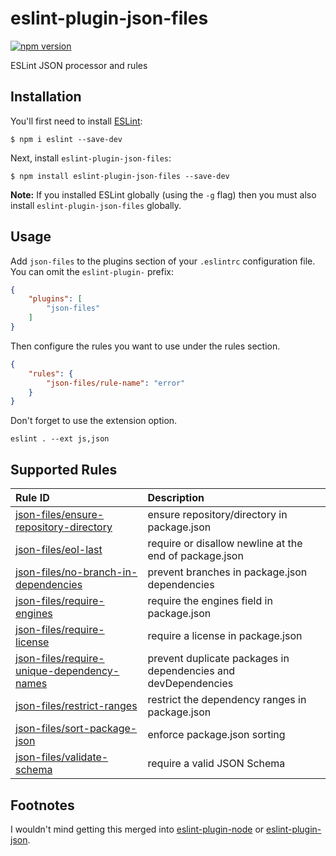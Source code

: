 # eslint-plugin-json-files

[![npm version](https://badge.fury.io/js/eslint-plugin-json-files.svg)](https://badge.fury.io/js/eslint-plugin-json-files)

ESLint JSON processor and rules

## Installation

You'll first need to install [ESLint](http://eslint.org):

```
$ npm i eslint --save-dev
```

Next, install `eslint-plugin-json-files`:

```
$ npm install eslint-plugin-json-files --save-dev
```

**Note:** If you installed ESLint globally (using the `-g` flag) then you must also install `eslint-plugin-json-files` globally.

## Usage

Add `json-files` to the plugins section of your `.eslintrc` configuration file. You can omit the `eslint-plugin-` prefix:

```json
{
    "plugins": [
        "json-files"
    ]
}
```


Then configure the rules you want to use under the rules section.

```json
{
    "rules": {
        "json-files/rule-name": "error"
    }
}
```

Don't forget to use the extension option.

```
eslint . --ext js,json
```

## Supported Rules

| Rule ID | Description |
|:--------|:------------|
| [json-files/ensure-repository-directory](./docs/rules/ensure-repository-directory.md) | ensure repository/directory in package.json |
| [json-files/eol-last](./docs/rules/eol-last.md) | require or disallow newline at the end of package.json |
| [json-files/no-branch-in-dependencies](./docs/rules/no-branch-in-dependencies.md) | prevent branches in package.json dependencies |
| [json-files/require-engines](./docs/rules/require-engines.md) | require the engines field in package.json |
| [json-files/require-license](./docs/rules/require-license.md) | require a license in package.json |
| [json-files/require-unique-dependency-names](./docs/rules/require-unique-dependency-names.md) | prevent duplicate packages in dependencies and devDependencies |
| [json-files/restrict-ranges](./docs/rules/restrict-ranges.md) | restrict the dependency ranges in package.json |
| [json-files/sort-package-json](./docs/rules/sort-package-json.md) | enforce package.json sorting |
| [json-files/validate-schema](./docs/rules/validate-schema.md) | require a valid JSON Schema |

## Footnotes

I wouldn't mind getting this merged into [eslint-plugin-node](https://github.com/mysticatea/eslint-plugin-node) or [eslint-plugin-json](https://github.com/azeemba/eslint-plugin-json).

